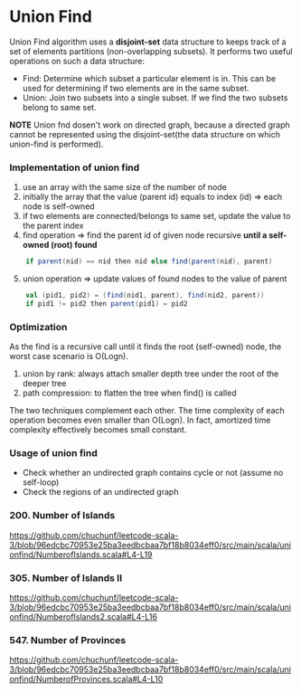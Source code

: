 # Union Find
Union Find algorithm uses a **disjoint-set** data structure to keeps track of a set of elements partitions (non-overlapping subsets). 
It performs two useful operations on such a data structure:
* Find: Determine which subset a particular element is in. 
This can be used for determining if two elements are in the same subset.
* Union: Join two subsets into a single subset. 
If we find the two subsets belong to same set. 

**NOTE** Union fnd dosen't work on directed graph, 
because a directed graph cannot be represented using the disjoint-set(the data structure on which union-find is performed).

### Implementation of union find
1. use an array with the same size of the number of node
2. initially the array that the value (parent id) equals to index (id) => each node is self-owned 
3. if two elements are connected/belongs to same set, update the value to the parent index
4. find operation => find the parent id of given node recursive **until a self-owned (root) found**
```scala
    if parent(nid) == nid then nid else find(parent(nid), parent)
```
5. union operation => update values of found nodes to the value of parent
```scala
    val (pid1, pid2) = (find(nid1, parent), find(nid2, parent))
    if pid1 != pid2 then parent(pid1) = pid2
```

### Optimization
As the find is a recursive call until it finds the root (self-owned) node, the worst case scenario is O(Logn).
1. union by rank: always attach smaller depth tree under the root of the deeper tree
2. path compression: to flatten the tree when find() is called

The two techniques complement each other. The time complexity of each operation becomes even smaller than O(Logn). 
In fact, amortized time complexity effectively becomes small constant. 

### Usage of union find
* Check whether an undirected graph contains cycle or not (assume no self-loop)
* Check the regions of an undirected graph

### 200. Number of Islands
https://github.com/chuchunf/leetcode-scala-3/blob/96edcbc70953e25ba3eedbcbaa7bf18b8034eff0/src/main/scala/unionfind/NumberofIslands.scala#L4-L19

### 305. Number of Islands II
https://github.com/chuchunf/leetcode-scala-3/blob/96edcbc70953e25ba3eedbcbaa7bf18b8034eff0/src/main/scala/unionfind/NumberofIslands2.scala#L4-L16

### 547. Number of Provinces
https://github.com/chuchunf/leetcode-scala-3/blob/96edcbc70953e25ba3eedbcbaa7bf18b8034eff0/src/main/scala/unionfind/NumberofProvinces.scala#L4-L10